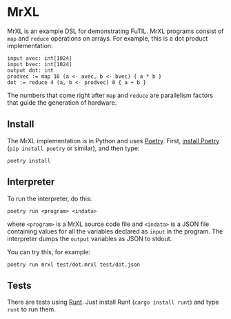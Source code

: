 MrXL
====

MrXL is an example DSL for demonstrating FuTIL. MrXL programs consist of `map` and `reduce` operations on arrays. For example, this is a dot product implementation:

    input avec: int[1024]
    input bvec: int[1024]
    output dot: int
    prodvec := map 16 (a <- avec, b <- bvec) { a * b }
    dot := reduce 4 (a, b <- prodvec) 0 { a + b }

The numbers that come right after `map` and `reduce` are parallelism factors that guide the generation of hardware.


Install
-------

The MrXL implementation is in Python and uses [Poetry][]. First, [install Poetry](https://python-poetry.org/docs/#installation) (`pip install poetry` or similar), and then type:

    poetry install

[poetry]: https://python-poetry.org


Interpreter
-----------

To run the interpreter, do this:

    poetry run <program> <indata>

where `<program>` is a MrXL source code file and `<indata>` is a JSON file containing values for all the variables declared as `input` in the program. The interpreter dumps the `output` variables as JSON to stdout.

You can try this, for example:

    poetry run mrxl test/dot.mrxl test/dot.json


Tests
-----

There are tests using [Runt][]. Just install Runt (`cargo install runt`) and type `runt` to run them.

[runt]: https://github.com/rachitnigam/runt
